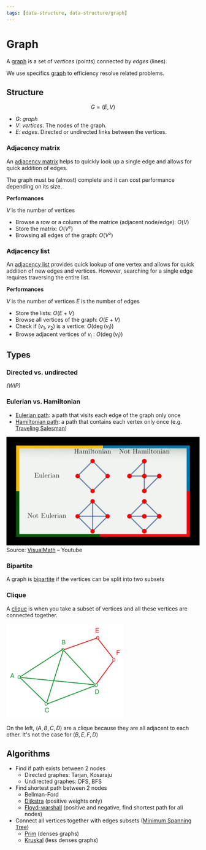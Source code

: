```yaml
---
tags: [data-structure, data-structure/graph]
---
```


# Graph

A [graph](https://en.wikipedia.org/wiki/Graph_(discrete_mathematics)) is a set of *vertices* (points) connected by *edges* (lines).

We use specifics [graph](../../algorithms/graph/graph.md) to efficiency resolve related problems.

## Structure

$$G=(E,V)$$
- $G$: *graph*
- $V$: *vertices*. The nodes of the graph.
- $E$: *edges*. Directed or undirected links between the vertices.

### Adjacency matrix

An [adjacency matrix](https://wikipedia.org/wiki/adjacency_matrix) helps to quickly look up a single edge and allows for quick addition of edges.

The graph must be (almost) complete and it can cost performance depending on its size.

**Performances**

$V$ is the number of vertices

- Browse a row or a column of the matrice (adjacent node/edge): $O(V)$
- Store the matrix: $O(V²)$
- Browsing all edges of the graph: $O(V²)$

### Adjacency list

An [adjacency list](https://wikipedia.org/wiki/adjacency_list) provides quick lookup of one vertex and allows for quick addition of new edges and vertices. However, searching for a single edge requires traversing the entire list.

**Performances**

$V$ is the number of vertices
$E$ is the number of edges

- Store the lists: $O(E+V)$ 
- Browse all vertices of the graph: $O(E+V)$
- Check if $(v_1,v_2)$ is a vertice: $O(\deg(v_i))$
- Browse adjacent vertices of $v_i$ : $O(\deg(v_i))$

## Types 

### Directed vs. undirected

*(WIP)*

### Eulerian vs. Hamiltonian

- [Eulerian path](https://simple.wikipedia.org/wiki/Eulerian_path): a path that visits each edge of the graph only once
- [Hamiltonian path](https://simple.wikipedia.org/wiki/Hamiltonian_path): a path that contains each vertex only once (e.g. [Traveling Salesman](../../algorithms/problems/traveling-salesman.md))

![Comparison between eulerian and hamiltonian graphs](../assets/euler-vs-hamilton.png)
Source: [VisualMath](https://www.youtube.com/watch?v=CEOGcSCTar8) – Youtube

### Bipartite

A graph is [bipartite](https://en.wikipedia.org/wiki/Bipartite_graph) if the vertices can be split into two subsets

### Clique

A [clique](https://en.wikipedia.org/wiki/Clique_(graph_theory)) is when you take a subset of vertices and all these vertices are connected together.

![Example of clique](../assets/clique.png)

On the left, $(A,B,C,D)$ are a clique because they are all adjacent to each other. It's not the case for $(B,E,F,D)$

## Algorithms

- Find if path exists between 2 nodes
	- Directed graphes: Tarjan, Kosaraju
	- Undirected graphes: DFS, BFS 
- Find shortest path between 2 nodes
	- Bellman-Ford
	- [Dijkstra](../../algorithms/graph/dijkstra.md) (positive weights only)
	- [Floyd-warshall](../../algorithms/graph/floyd-warshall.md) (positive and negative, find shortest path for all nodes)
- Connect all vertices together with edges subsets ([Minimum Spanning Tree](tree.md#Minimum%20Spanning%20Tree))
	- [Prim](../../algorithms/graph/prim.md) (denses graphs)
	- [Kruskal](../../algorithms/graph/kruskal.md) (less denses graphs)
